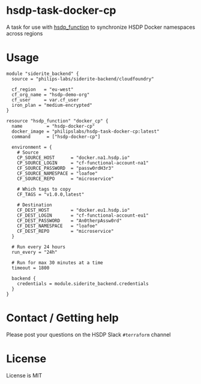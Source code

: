 # hsdp-task-docker-cp

A task for use with [hsdp_function](https://registry.terraform.io/providers/philips-software/hsdp/latest/docs/resources/function) 
to synchronize HSDP Docker namespaces across regions

# Usage

```hcl
module "siderite_backend" {
  source = "philips-labs/siderite-backend/cloudfoundry"

  cf_region   = "eu-west"
  cf_org_name = "hsdp-demo-org"
  cf_user     = var.cf_user
  iron_plan = "medium-encrypted"
}

resource "hsdp_function" "docker_cp" {
  name         = "hsdp-docker-cp"
  docker_image = "philipslabs/hsdp-task-docker-cp:latest"
  command      = ["hsdp-docker-cp"]

  environment = {
    # Source
    CP_SOURCE_HOST      = "docker.na1.hsdp.io"
    CP_SOURCE_LOGIN     = "cf-functional-account-na1"
    CF_SOURCE_PASSWORD  = "passw0rdH3r3"
    CF_SOURCE_NAMESPACE = "loafoe"  
    CF_SOURCE_REPO      = "microservice"
    
    # Which tags to copy
    CF_TAGS = "v1.0.0,latest"
    
    # Destination
    CF_DEST_HOST        = "docker.eu1.hsdp.io"
    CF_DEST_LOGIN       = "cf-functional-account-eu1"
    CF_DEST_PASSWORD    = "An0therpAssw0rd"
    CF_DEST_NAMESPACE   = "loafoe"
    CF_DEST_REPO        = "microservice"
  }

  # Run every 24 hours
  run_every = "24h"

  # Run for max 30 minutes at a time
  timeout = 1800

  backend {
    credentials = module.siderite_backend.credentials
  }
}
```

# Contact / Getting help

Please post your questions on the HSDP Slack `#terraform` channel

# License

License is MIT
